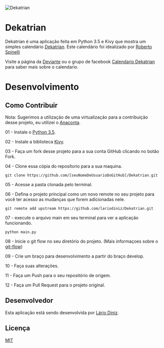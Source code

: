 ![Dekatrian](https://raw.githubusercontent.com/lariodiniz/Dekatrian/master/img/logo.png)

Dekatrian
==========

Dekatrian é uma aplicação feita em Python 3.5 e Kivy que mostra um simples calendário [Dekatrian](http://www.deviante.com.br/noticias/dekatrian-um-calendario-minimamente-decente/). 
Este calendário foi idealizado por [Roberto Spinelli](https://twitter.com/peninha_13)

Visite a página da [Deviante](http://www.deviante.com.br) ou o grupo de facebook [Calendario Dekatrian](https://pt-br.facebook.com/dekatrian/) para saber mais sobre o calendario.

Desenvolvimento
==========

## Como Contribuir

Nota: Sugerimos a utilização de uma virtualização para a contribuição desse projeto, eu utilizei o [Anaconta](https://www.anaconda.com/download/).

01 - Instale o [Python 3.5](https://www.python.org/downloads/).

02 - Instale a biblioteca [Kivy](https://kivy.org/docs/gettingstarted/installation.html).

03 - Faça um fork desse projeto para a sua conta GitHub clicando no botão Fork.

04 - Clone essa cópia do reposítorio para a sua maquina.

```
git clone https://github.com/[seuNomeDeUsuarioDoGitHub]/Dekatrian.git
```

05 - Acesse a pasta clonada pelo terminal.

06 - Defina o projeto principal como um novo remote no seu projeto para você ter acesso as mudanças que forem adicionadas nele.

```
git remote add upstream https://github.com/lariodiniz/Dekatrian.git
```

07 - execute o arquivo main em seu terminal para ver a aplicação funcionando.

```
python main.py
```

08 - Inicie o git flow no seu diretório do projeto. (Mais informaçoes sobre o [git-flow](https://medium.com/@lariodiniz/tutorial-git-com-git-flow-476ad906c8ae))

09 - Crie um braço para desenvolvimento a partir do braço develop.

10 - Faça suas alterações.

11 - Faça um Push para o seu repositório de origem.

12 - Faça um Pull Request para o projeto original.



## Desenvolvedor

Esta aplicação está sendo desenvolvida por [Lário Diniz](https://twitter.com/lariodiniz).


## Licença

[MIT](https://github.com/lariodiniz/Dekatrian/blob/master/LICENSE.md)